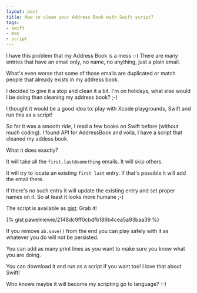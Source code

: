 ```yaml
---
layout: post
title: How to clean your Address Book with Swift script?
tags:
- swift
- mac
- script
---
```

I have this problem that my Address Book is a mess :-( There are many entries that have an email only, no name, no anything, just a plain email.

What's even worse that some of those emails are duplicated or match people that already exists in my address book.

I decided to give it a stop and clean it a bit. I'm on holidays, what else would I be doing than cleaning my address book? ;-)

I thought it would be a good idea to: play with Xcode playgrounds, Swift and run this as a script!

So far it was a smooth ride, I read a few books on Swift before (without much coding). I found API for AddressBook and voila, I have a script that cleaned my addess book.

What it does exactly?

It will take all the `first.last@something` emails. It will skip others.

It will try to locate an existing `first last` entry. If that's possible it will add the email there.

If there's no such entry it will update the existing entry and set proper names on it. So at least it looks more humane ;-)

The script is available as [gist](https://gist.github.com/pawelniewie/2148dc9ff0cbdfb189b4cea5a93baa39). Grab it!

{% gist pawelniewie/2148dc9ff0cbdfb189b4cea5a93baa39 %}

If you remove `ab.save()` from the end you can play safely with it as whatever you do will not be persisted.

You can add as many print lines as you want to make sure you know what you are doing.

You can download it and run as a script if you want too! I love that about Swift!

Who knows maybe it will become my scripting go to language? :-) 
